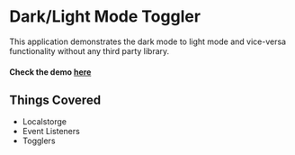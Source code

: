 # Dark/Light Mode Toggler

This application demonstrates the dark mode to light mode and vice-versa functionality without any third party library.

#### Check the demo [here](https://karan1907.github.io/light-dark-mode/)

## Things Covered

- Localstorge
- Event Listeners
- Togglers

